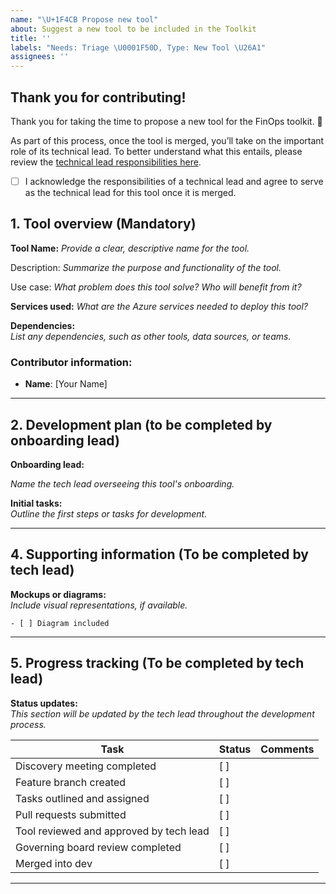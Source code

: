 ```yaml
---
name: "\U+1F4CB Propose new tool"
about: Suggest a new tool to be included in the Toolkit
title: ''
labels: "Needs: Triage \U0001F50D, Type: New Tool \U26A1"
assignees: ''
---
```


## Thank you for contributing!  
Thank you for taking the time to propose a new tool for the FinOps toolkit. 🙌  

As part of this process, once the tool is merged, you’ll take on the important role of its technical lead. To better understand what this entails, please review the [technical lead responsibilities here](https://github.com/microsoft/finops-toolkit/blob/dev/docs-wiki/Advisory-council.md).  

- [ ] I acknowledge the responsibilities of a technical lead and agree to serve as the technical lead for this tool once it is merged.  


## 1. Tool overview (Mandatory)
**Tool Name:**
_Provide a clear, descriptive name for the tool._  

Description:
_Summarize the purpose and functionality of the tool._  

Use case:
_What problem does this tool solve? Who will benefit from it?_  

**Services used:**
_What are the Azure services needed to deploy this tool?_

**Dependencies:**  
_List any dependencies, such as other tools, data sources, or teams._  

### Contributor information:
- **Name**: [Your Name]

---

## 2. Development plan (to be completed by onboarding lead)


**Onboarding lead:**  

_Name the tech lead overseeing this tool's onboarding._  

**Initial tasks:**  
_Outline the first steps or tasks for development._  


---

## 4. Supporting information (To be completed by tech lead)
**Mockups or diagrams:**  
_Include visual representations, if available._  
```[tasklist]
- [ ] Diagram included
```
---


## 5. Progress tracking (To be completed by tech lead)
**Status updates:**  
_This section will be updated by the tech lead throughout the development process._  

| Task                                 | Status   | Comments          |
|--------------------------------------|----------|-------------------|
| Discovery meeting completed          | [ ]      |                   |
| Feature branch created               | [ ]      |                   |
| Tasks outlined and assigned          | [ ]      |                   |
| Pull requests submitted              | [ ]      |                   |
| Tool reviewed and approved by tech lead | [ ]   |                   |
| Governing board review completed     | [ ]      |                   |
| Merged into dev                      | [ ]      |                   |

---

